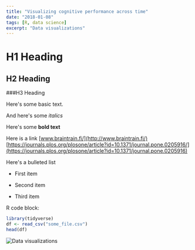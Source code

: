 ```yaml
---
title: "Visualizing cognitive performance across time"
date: "2018-01-08"
tags: [R, data science]
excerpt: "Data visualizations"
---
```


# H1 Heading

## H2 Heading

###H3 Heading

Here's some basic text.

And here's some *italics*

Here's some **bold text**

Here is a link [www.braintrain.fi/](http://www.braintrain.fi/)
[https://journals.plos.org/plosone/article?id=10.1371/journal.pone.0205916/](https://journals.plos.org/plosone/article?id=10.1371/journal.pone.0205916)

Here's a bulleted list
* First item
+ Second item
- Third item

R code block:
```r
library(tidyverse)
df <- read_csv("some_file.csv")
head(df)
```

<img src="{{ site.url }}{{ site.baseurl }}/images/plot.jpg" alt="Data visualizations">
